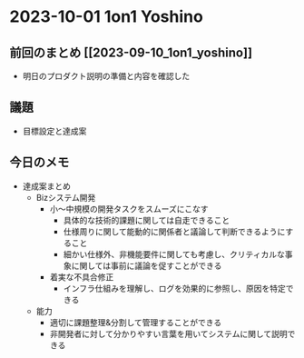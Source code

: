 # 2023-10-01 1on1 Yoshino

## 前回のまとめ [[2023-09-10_1on1_yoshino]]

- 明日のプロダクト説明の準備と内容を確認した

## 議題

- 目標設定と達成案

## 今日のメモ

- 達成案まとめ
	- Bizシステム開発
		- 小〜中規模の開発タスクをスムーズにこなす
			- 具体的な技術的課題に関しては自走できること
			- 仕様周りに関して能動的に関係者と議論して判断できるようにすること
			- 細かい仕様外、非機能要件に関しても考慮し、クリティカルな事象に関しては事前に議論を促すことができる
		- 着実な不具合修正
			- インフラ仕組みを理解し、ログを効果的に参照し、原因を特定できる
	- 能力
		- 適切に課題整理&分割して管理することができる
		- 非開発者に対して分かりやすい言葉を用いてシステムに関して説明できる
